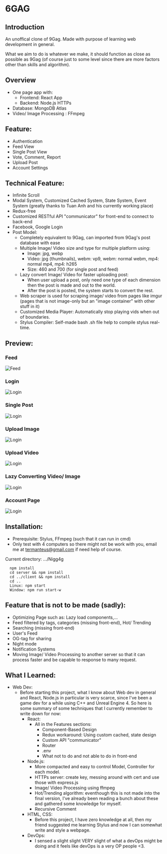 # 6GAG

## Introduction
An unoffical clone of 9Gag. Made with purpose of learning web development in general.

What we aim to do is whatever we make, it should function as close as possible as 9Gag (of course just to some level since there are more factors other than skills and algorithm).

## Overview
- One page app with:
  - Frontend: React App
  - Backend: Node.js HTTPs
- Database: MongoDB Atlas
- Video/ Image Processing : FFmpeg

## Feature:
- Authentication
- Feed View
- Single Post View
- Vote, Comment, Report
- Upload Post
- Account Settings

## Technical Feature:
- Infinite Scroll
- Modal System, Customized Cached System, State System, Event System (greatly thanks to Tuan Anh and his currently working place)
- Redux-free
- Customized RESTful API "communicator" for front-end to connect to back-end
- Facebook, Google Login
- Post Model: 
  - Completely equivalent to 9Gag, can imported from 9Gag's post database with ease
  - Multiple Image/ Video size and type for multiple platform using:
    - Image: jpg, webp
    - Video: jpg (thumbnails), webm: vp9, webm: normal webm, mp4: normal mp4, mp4: h265
    - Size: 460 and 700 (for single post and feed)
  - Lazy convert Image/ Video for faster uploading post:
    - When user upload a post, only need one type of each dimension then the post is made and out to the world.
    - After the post is posted, the system starts to convert the rest.
  - Web scraper is used for scraping image/ video from pages like imgur (pages that is not image-only but an "image container" with other stuff in it)
  - Customized Media Player: Automatically stop playing vids when out of boundaries.
  - Stylus Compiler: Self-made bash .sh file help to compile stylus real-time.

## Preview:
### Feed
![Feed](MD/feed.gif)
### Login
![Login](MD/login.gif)
### Single Post
![Login](MD/singlepost.gif)
### Upload Image
![Login](MD/uploadpost.gif)
### Upload Video
![Login](MD/uploadvid.gif)
### Lazy Converting Video/ Image
![Login](MD/lazy.gif)
### Account Page
![Login](MD/accountpage.gif)

## Installation:
  - Prerequisite: Stylus, FFmpeg (such that it can run in cmd)
  - Only test with 4 computers so there might not be work with you, email me at termanteus@gmail.com if need help of course.
  
  Current directory: .../Nigg4g
  ```
    npm install
    cd server && npm install 
    cd ../client && npm install
    cd ..
    Linux: npm start
    Window: npm run start-w 
  ```

## Feature that is not to be made (sadly):
  - Optimizing Page such as: Lazy load components,...
  - Feed filtered by tags, categories (missing front-end), Hot/ Trending
  - Searching (missing front-end)
  - User's Feed
  - OG-tag for sharing
  - Night mode
  - Notification Systems
  - Moving Image/ Video Processing to another server so that it can process faster and be capable to response to many request.


## What I Learned:
- Web Dev:
  - Before starting this project, what I know about Web dev in general and React, Node.js in particular is very scarce, since I've been a game dev for a while using C++ and Unreal Engine 4. So here is some summary of some techniques that I currently remember to write down for now:
    - React:
      - All in the Features sections:
        - Component-Based Design
        - Redux workaround: Using custom cached, state design
        - Custom API "communicator"
        - Router
        - .env
        - What not to do and not able to do in front-end
    - Node.js:
      - More compacted and easy to control Model, Controller for each model.
      - HTTPs server: create key, messing around with cert and use those with express.js
      - Image/ Video Processing using ffmpeg
      - Hot/Trending algorithm: eventhough this is not made into the final version, I've already been reading a bunch about these and gathered some knowledge for myself.
      - Recursive Comment
    - HTML, CSS:
      - Before this project, I have zero knowledge at all, then my friend suggested me learning Stylus and now I can somewhat write and style a webpage.
    - DevOps:
      - I sensed a slight slight VERY slight of what a devOps might be doing and it feels like devOps is a very OP people <3.